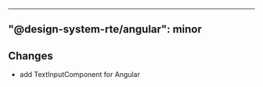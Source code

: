 ---
  "@design-system-rte/angular": minor
  ---
  
  ## Changes

- add TextInputComponent for Angular
